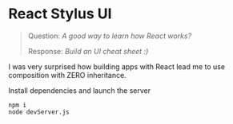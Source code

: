 
React Stylus UI
=====================

> Question: *A good way to learn how React works?*
>
> Response: *Build an UI cheat sheet :)*

I was very surprised how building apps with React lead me to use composition with ZERO inheritance.

Install dependencies and launch the server

```
npm i
node devServer.js

```

